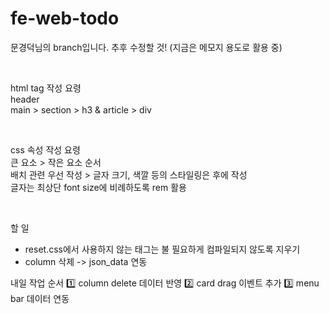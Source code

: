 # fe-web-todo
문경덕님의 branch입니다.
추후 수정할 것! (지금은 메모지 용도로 활용 중)

<br>

html tag 작성 요령 <br>
header <br>
main > section > h3 & article > div <br>

<br>

css 속성 작성 요령 <br> 
큰 요소 > 작은 요소 순서 <br>
배치 관련 우선 작성 > 글자 크기, 색깔 등의 스타일링은 후에 작성 <br>
글자는 최상단 font size에 비례하도록 rem 활용 <br>

<br> 

할 일
- reset.css에서 사용하지 않는 태그는 불 필요하게 컴파일되지 않도록 지우기
- column 삭제 -> json_data 연동

내일 작업 순서
1️⃣ column delete 데이터 반영
2️⃣ card drag 이벤트 추가
3️⃣ menu bar 데이터 연동
